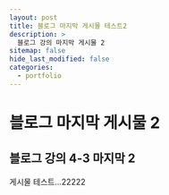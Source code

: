 ```yaml
---
layout: post
title: 블로그 마지막 게시물 테스트2
description: >
  블로그 강의 마지막 게시물 2
sitemap: false
hide_last_modified: false
categories:
  - portfolio
---
```


# 블로그 마지막 게시물 2

## 블로그 강의 4-3 마지막 2

게시물 테스트...22222
